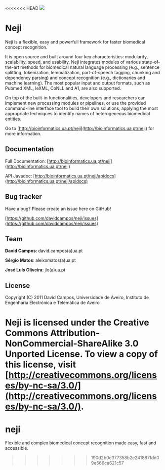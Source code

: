 <<<<<<< HEAD
![](http://bioinformatics.ua.pt/wp-content/uploads/2012/11/neji_logo.png)

Neji
=====

Neji is a flexible, easy and powerfull framework for faster biomedical concept recognition. 

It is open source and built around four key characteristics: modularity, scalability, speed, and usability. Neji integrates modules of various state-of-the-art methods for biomedical natural language processing (e.g., sentence splitting, tokenization, lemmatization, part-of-speech tagging, chunking and dependency parsing) and concept recognition (e.g., dictionaries and machine learning). The most popular input and output formats, such as Pubmed XML, IeXML, CoNLL and A1, are also supported.On top of the built-in functionalities, developers and researchers can implement new processing modules or pipelines, or use the provided command-line interface tool to build their own solutions, applying the most appropriate techniques to identify names of heterogeneous biomedical entities.

Go to [http://bioinformatics.ua.pt/neji](http://bioinformatics.ua.pt/neji) for more information.


Documentation
-------------
Full Documentation: [http://bioinformatics.ua.pt/neji](http://bioinformatics.ua.pt/neji)
	   
API Javadoc:	[http://bioinformatics.ua.pt/neji/apidocs](http://bioinformatics.ua.pt/neji/apidocs)


Bug tracker
-----------
Have a bug? Please create an issue here on GitHub!

[https://github.com/davidcampos/neji/issues](https://github.com/davidcampos/neji/issues)

Team
----
**David Campos**: david.campos(a)ua.pt

**Sérgio Matos**: aleixomatos(a)ua.pt

**José Luís Oliveira**: jlo(a)ua.pt


License
-------
Copyright (C) 2011 David Campos, Universidade de Aveiro, Instituto de Engenharia Electrónica e Telemática de Aveiro

Neji is licensed under the Creative Commons Attribution-NonCommercial-ShareAlike 3.0 Unported License. To view a copy of this license, visit [http://creativecommons.org/licenses/by-nc-sa/3.0/](http://creativecommons.org/licenses/by-nc-sa/3.0/).
=======
neji
====

Flexible and complex biomedical concept recognition made easy, fast and accessible.
>>>>>>> 190d2b0e377358b2e241887fdd09e566ca621c57
